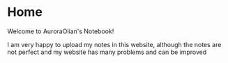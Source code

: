 # Home

Welcome to AuroraOlian's Notebook!

I am very happy to upload my notes in this website, although the notes are not perfect and my website has many problems and can be improved
